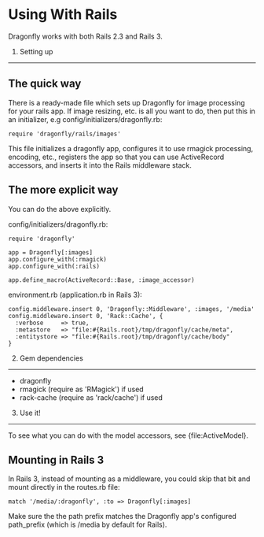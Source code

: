Using With Rails
================

Dragonfly works with both Rails 2.3 and Rails 3.

1. Setting up
------------------

The quick way
-------------
There is a ready-made file which sets up Dragonfly for image processing for your rails app.
If image resizing, etc. is all you want to do, then put this in an initializer, e.g config/initializers/dragonfly.rb:

    require 'dragonfly/rails/images'

This file initializes a dragonfly app, configures it to use rmagick processing, encoding, etc.,
registers the app so that you can use ActiveRecord accessors, and inserts it into the Rails middleware stack.

The more explicit way
---------------------
You can do the above explicitly.

config/initializers/dragonfly.rb:

    require 'dragonfly'

    app = Dragonfly[:images]
    app.configure_with(:rmagick)
    app.configure_with(:rails)

    app.define_macro(ActiveRecord::Base, :image_accessor)

environment.rb (application.rb in Rails 3):

    config.middleware.insert 0, 'Dragonfly::Middleware', :images, '/media'
    config.middleware.insert 0, 'Rack::Cache', {
      :verbose     => true,
      :metastore   => "file:#{Rails.root}/tmp/dragonfly/cache/meta",
      :entitystore => "file:#{Rails.root}/tmp/dragonfly/cache/body"
    }

2. Gem dependencies
-------------------

  - dragonfly
  - rmagick (require as 'RMagick') if used
  - rack-cache (require as 'rack/cache') if used

3. Use it!
----------

To see what you can do with the model accessors, see {file:ActiveModel}.

Mounting in Rails 3
-------------------
In Rails 3, instead of mounting as a middleware, you could skip that bit and mount directly in the routes.rb file:

    match '/media/:dragonfly', :to => Dragonfly[:images]

Make sure the the path prefix matches the Dragonfly app's configured path_prefix (which is /media by default for Rails).
